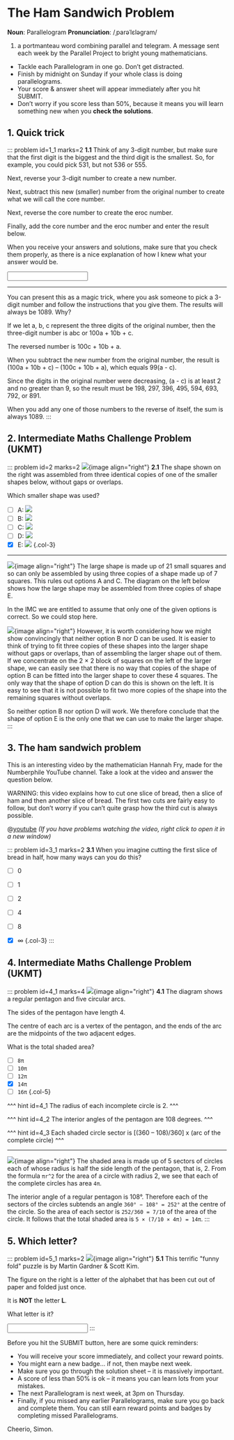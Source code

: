 # The Ham Sandwich Problem

<div class="dictionary">

__Noun__: Parallelogram
__Pronunciation__: /ˌparəˈlɛləɡram/

1. a portmanteau word combining parallel and telegram. A message sent each
week by the Parallel Project to bright young mathematicians.

</div>

*	Tackle each Parallelogram in one go. Don’t get distracted.
*	Finish by midnight on Sunday if your whole class is doing parallelograms.
*	Your score & answer sheet will appear immediately after you hit SUBMIT.
*	Don’t worry if you score less than 50%, because it means you will learn something new when you __check the solutions__.


## 1. Quick trick

::: problem id=1_1 marks=2
__1.1__ Think of any 3-digit number, but make sure that the first digit is the biggest and the third digit is the smallest. So, for example, you could pick 531, but not 536 or 555.  

Next, reverse your 3-digit number to create a new number.  

Next, subtract this new (smaller) number from the original number to create what we will call the core number.  

Next, reverse the core number to create the eroc number.  

Finally, add the core number and the eroc number and enter the result below.  

When you receive your answers and solutions, make sure that you check them properly, as there is a nice explanation of how I knew what your answer would be.

<input solution="1089"/>

---

You can present this as a magic trick, where you ask someone to pick a 3-digit number and follow the instructions that you give them. The results will always be 1089. Why?  

If we let a, b, c represent the three digits of the original number, then the three-digit number is abc or 100a + 10b + c.  

The reversed number is 100c + 10b + a.  

When you subtract the new number from the original number, the result is (100a + 10b + c) – (100c + 10b + a), which equals 99(a - c).  

Since the digits in the original number were decreasing, (a - c) is at least 2 and no greater than 9, so the result must be 198, 297, 396, 495, 594, 693, 792, or 891.  

When you add any one of those numbers to the reverse of itself, the sum is always 1089.
:::


## 2. Intermediate Maths Challenge Problem (UKMT)
<!--- 2014 (6) --->

::: problem id=2 marks=2
![](/resources/9-32-ham-sandwich-problem/2-squares.png){image align="right"}
__2.1__ The shape shown on the right was assembled from three identical copies of one of the smaller shapes below, without gaps or overlaps.  

Which smaller shape was used?

* [ ] A: ![](/resources/9-32-ham-sandwich-problem/2-squares-a.png)
* [ ] B: ![](/resources/9-32-ham-sandwich-problem/2-squares-b.png)
* [ ] C: ![](/resources/9-32-ham-sandwich-problem/2-squares-c.png)
* [ ] D: ![](/resources/9-32-ham-sandwich-problem/2-squares-d.png)
* [x] E: ![](/resources/9-32-ham-sandwich-problem/2-squares-e.png)
{.col-3}

---

![](/resources/9-32-ham-sandwich-problem/2-squares-answer.png){image align="right"}
The large shape is made up of 21 small squares and so can only be assembled by using three copies of a shape made up of 7 squares. This rules out options A and C. The diagram on the left below shows how the large shape may be assembled from three copies of shape E.  

In the IMC we are entitled to assume that only one of the given options is correct. So we could stop here.  

![](/resources/9-32-ham-sandwich-problem/2-squares-answer2.png){image align="right"}
However, it is worth considering how we might show convincingly that neither option B nor D can be used. It is easier to think of trying to fit three copies of these shapes into the larger shape without gaps or overlaps, than of assembling the larger shape out of them. If we concentrate on the 2 × 2 block of squares on the left of the larger shape, we can easily see that there is no way that copies of the shape of option B can be fitted into the larger shape to cover these 4 squares. The only way that the shape of option D can do this is shown on the left. It is easy to see that it is not possible to fit two more copies of the shape into the remaining squares without overlaps.  

So neither option B nor option D will work. We therefore conclude that the shape of option E is the only one that we can use to make the larger shape.
:::


## 3. The ham sandwich problem

This is an interesting video by the mathematician Hannah Fry, made for the Numberphile YouTube channel. Take a look at the video and answer the question below.  

WARNING: this video explains how to cut one slice of bread, then a slice of ham and then another slice of bread. The first two cuts are fairly easy to follow, but don’t worry if you can’t quite grasp how the third cut is always possible.

@[youtube](YCXmUi56rao?end=297&rel=0) _(If you have problems watching the video, right click to open it in a new window)_

::: problem id=3_1 marks=2
__3.1__  When you imagine cutting the first slice of bread in half, how many ways can you do this?

* [ ] 0
* [ ] 1
* [ ] 2
* [ ] 4
* [ ] 8
* [x] ∞
{.col-3}
:::


## 4. Intermediate Maths Challenge Problem (UKMT)
<!--- 2014 (20) --->

::: problem id=4_1 marks=4
![](/resources/9-32-ham-sandwich-problem/4-pentagon.png){image align="right"}
__4.1__ The diagram shows a regular pentagon and five circular arcs.  

The sides of the pentagon have length 4.  

The centre of each arc is a vertex of the pentagon, and the ends of the arc are the midpoints of the two adjacent edges.  

What is the total shaded area?

* [ ] `8π`
* [ ] `10π`
* [ ] `12π`
* [x] `14π`
* [ ] `16π`
{.col-5}

^^^ hint id=4_1
The radius of each incomplete circle is 2.
^^^

^^^ hint id=4_2
The interior angles of the pentagon are 108 degrees.
^^^

^^^ hint id=4_3
Each shaded circle sector is [(360 – 108)/360] x (arc of the complete circle)
^^^

---

![](/resources/9-32-ham-sandwich-problem/4-pentagon-answer.png){image align="right"}
The shaded area is made up of 5 sectors of circles each of whose radius is half the side length of the pentagon, that is, 2. From the formula `πr^2` for the area of a circle with radius 2, we see that each of the complete circles has area `4π`.  

The interior angle of a regular pentagon is 108°. Therefore each of the sectors of the circles subtends an angle `360° − 108° = 252°` at the centre of the circle. So the area of each sector is `252/360 = 7/10` of the area of the circle. It follows that the total shaded area is `5 × (7/10 × 4π) = 14π`.
:::


## 5. Which letter?

::: problem id=5_1 marks=2
![](/resources/9-32-ham-sandwich-problem/5-letter.png){image align="right"}
__5.1__ This terrific "funny fold" puzzle is by Martin Gardner & Scott Kim.

The figure on the right is a letter of the alphabet that has been cut out of paper and folded just once.  

It is __NOT__ the letter __L__.   

What letter is it?

<input solution="F"/>
:::


Before you hit the SUBMIT button, here are some quick reminders:

*	You will receive your score immediately, and collect your reward points.
*	You might earn a new badge... if not, then maybe next week.
*	Make sure you go through the solution sheet – it is massively important.
*	A score of less than 50% is ok – it means you can learn lots from your mistakes.
*	The next Parallelogram is next week, at 3pm on Thursday.
*	Finally, if you missed any earlier Parallelograms, make sure you go back and complete them. You can still earn reward points and badges by completing missed Parallelograms.

Cheerio,
Simon.
